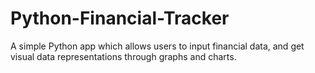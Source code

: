 # Python-Financial-Tracker
A simple Python app which allows users to input financial data, and get visual data representations through graphs and charts.
